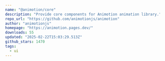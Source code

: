 ```yaml
---
name: "@animotion/core"
description: "Provide core components for Animotion animation library."
repo_url: "https://github.com/animotionjs/animotion"
author: "animotionjs"
homepage: "https://animotion.pages.dev/"
downloads: 55
updated: "2025-02-22T15:03:29.513Z"
github_stars: 1470
tags: 
  - ui
---
```

